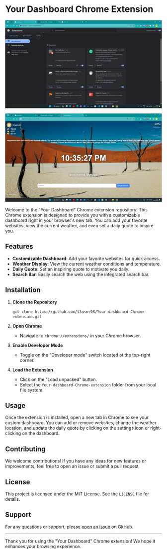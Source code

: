 # Your Dashboard Chrome Extension

![This is the first screenshot](first.png)

![This is the second screenshot](second.png)

Welcome to the "Your Dashboard" Chrome extension repository! This Chrome extension is designed to provide you with a customizable dashboard right in your browser's new tab. You can add your favorite websites, view the current weather, and even set a daily quote to inspire you.

## Features

- **Customizable Dashboard**: Add your favorite websites for quick access.
- **Weather Display**: View the current weather conditions and temperature.
- **Daily Quote**: Set an inspiring quote to motivate you daily.
- **Search Bar**: Easily search the web using the integrated search bar.

## Installation

1. **Clone the Repository**
   ```
   git clone https://github.com/t3nsor98/Your-dashboard-Chrome-extension.git
   ```

2. **Open Chrome**
   - Navigate to `chrome://extensions/` in your Chrome browser.

3. **Enable Developer Mode**
   - Toggle on the "Developer mode" switch located at the top-right corner.

4. **Load the Extension**
   - Click on the "Load unpacked" button.
   - Select the `Your-dashboard-Chrome-extension` folder from your local file system.

## Usage

Once the extension is installed, open a new tab in Chrome to see your custom dashboard. You can add or remove websites, change the weather location, and update the daily quote by clicking on the settings icon or right-clicking on the dashboard.

## Contributing

We welcome contributions! If you have any ideas for new features or improvements, feel free to open an issue or submit a pull request.

## License

This project is licensed under the MIT License. See the `LICENSE` file for details.

## Support

For any questions or support, please [open an issue](https://github.com/t3nsor98/Your-dashboard-Chrome-extension/issues) on GitHub.

---

Thank you for using the "Your Dashboard" Chrome extension! We hope it enhances your browsing experience.
